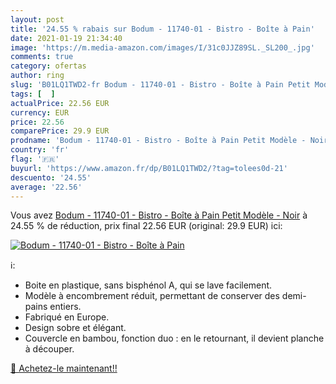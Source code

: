 ```yaml
---
layout: post
title: '24.55 % rabais sur Bodum - 11740-01 - Bistro - Boîte à Pain'
date: 2021-01-19 21:34:40
image: 'https://m.media-amazon.com/images/I/31c0JJZ89SL._SL200_.jpg'
comments: true
category: ofertas
author: ring
slug: 'B01LQ1TWD2-fr Bodum - 11740-01 - Bistro - Boîte à Pain Petit Modèle - Noir'
tags: [  ]
actualPrice: 22.56 EUR
currency: EUR
price: 22.56
comparePrice: 29.9 EUR
prodname: 'Bodum - 11740-01 - Bistro - Boîte à Pain Petit Modèle - Noir'
country: 'fr'
flag: '🇫🇷'
buyurl: 'https://www.amazon.fr/dp/B01LQ1TWD2/?tag=tolees0d-21'
descuento: '24.55'
average: '22.56'
---
```


Vous avez [Bodum - 11740-01 - Bistro - Boîte à Pain Petit Modèle - Noir](https://www.amazon.fr/dp/B01LQ1TWD2/?tag=tolees0d-21)  à  24.55 % de réduction, prix final  22.56 EUR (original: 29.9 EUR) ici:

[![Bodum - 11740-01 - Bistro - Boîte à Pain](https://m.media-amazon.com/images/I/31c0JJZ89SL._SL200_.jpg)](https://www.amazon.fr/dp/B01LQ1TWD2/?tag=tolees0d-21)

ℹ️:

- Boite en plastique, sans bisphénol A, qui se lave facilement.
- Modèle à encombrement réduit, permettant de conserver des demi-pains entiers.
- Fabriqué en Europe.
- Design sobre et élégant.
- Couvercle en bambou, fonction duo : en le retournant, il devient planche à découper.

[🛒 Achetez-le maintenant!!](https://www.amazon.fr/dp/B01LQ1TWD2/?tag=tolees0d-21)
